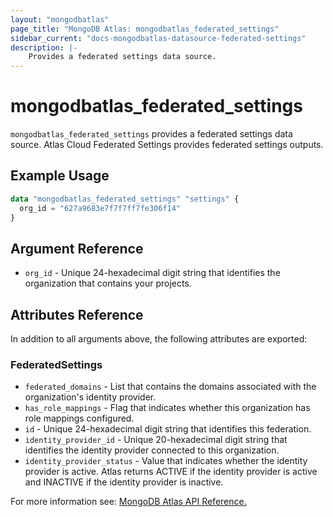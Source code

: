 ```yaml
---
layout: "mongodbatlas"
page_title: "MongoDB Atlas: mongodbatlas_federated_settings"
sidebar_current: "docs-mongodbatlas-datasource-federated-settings"
description: |-
    Provides a federated settings data source.
---
```


# mongodbatlas_federated_settings

`mongodbatlas_federated_settings` provides a federated settings data source. Atlas Cloud Federated Settings provides federated settings outputs.


## Example Usage

```terraform
data "mongodbatlas_federated_settings" "settings" {
  org_id = "627a9683e7f7f7ff7fe306f14"
}
```

## Argument Reference
* `org_id` - Unique 24-hexadecimal digit string that identifies the organization that contains your projects.

## Attributes Reference

In addition to all arguments above, the following attributes are exported:


### FederatedSettings
          
* `federated_domains` - List that contains the domains associated with the organization's identity provider.
* `has_role_mappings` - Flag that indicates whether this organization has role mappings configured.
* `id` - Unique 24-hexadecimal digit string that identifies this federation.
* `identity_provider_id` - Unique 20-hexadecimal digit string that identifies the identity provider connected to this organization.
* `identity_provider_status` - Value that indicates whether the identity provider is active. Atlas returns ACTIVE if the identity provider is active and INACTIVE if the identity provider is inactive.


For more information see: [MongoDB Atlas API Reference.](https://www.mongodb.com/docs/atlas/reference/api/federation-configuration/)
